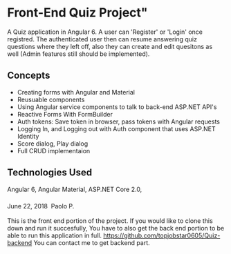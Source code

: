 # Front-End Quiz Project"
A Quiz application in Angular 6. A user can 'Register' or 'Login' once registred. The authenticated user then can resume answering quiz questions where they left off, also they can create and edit quesitons as well (Admin features still should be implemented). 

## Concepts
* Creating forms with Angular and Material 
* Reusuable components
* Using Angular service components to talk to back-end ASP.NET API's
* Reactive Forms With FormBuilder
* Auth tokens: Save token in browser, pass tokens with Angular requests
* Logging In, and Logging out with Auth component that uses ASP.NET Identity
* Score dialog, Play dialog
* Full CRUD implementaion

## Technologies Used
Angular 6, Angular Material, ASP.NET Core 2.0, 

###
June 22, 2018&nbsp; Paolo P.
</br>
<br/>
This is the front end portion of the project. 
If you would like to clone this down and run it succesfully, 
You have to also get the back end portion to be able to run this application in full. 
https://github.com/topjobstar0605/Quiz-backend
You can contact me to get backend part.
<br/>
